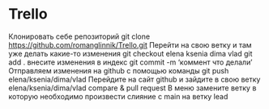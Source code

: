 # Trello

Клонировать себе репозиторий git clone https://github.com/romanglinnik/Trello.git
Перейти на свою ветку и там уже делать какие-то изменения git checkout elena ksenia dima vlad
git add . внесите изменения в индекс
git commit -m ‘коммент что делали’
Отправляем изменения на github с помощью команды git push elena/ksenia/dima/vlad
Перейдите на сайт github и зайдите в свою ветку elena/ksenia/dima/vlad
compare & pull request
В меню замените ветку в которую необходимо произвести слияние с main на ветку lead
